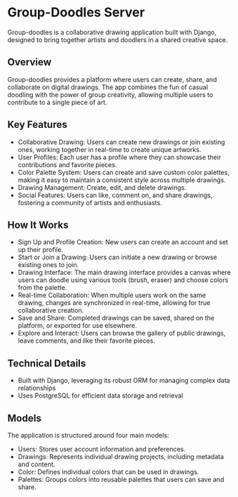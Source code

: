 # Group-Doodles Server
Group-doodles is a collaborative drawing application built with Django, designed to bring together artists and doodlers in a shared creative space.

## Overview
Group-doodles provides a platform where users can create, share, and collaborate on digital drawings. The app combines the fun of casual doodling with the power of group creativity, allowing multiple users to contribute to a single piece of art.

## Key Features

* Collaborative Drawing: Users can create new drawings or join existing ones, working together in real-time to create unique artworks.
* User Profiles: Each user has a profile where they can showcase their contributions and favorite pieces.
* Color Palette System: Users can create and save custom color palettes, making it easy to maintain a consistent style across multiple drawings.
* Drawing Management: Create, edit, and delete drawings.
* Social Features: Users can like, comment on, and share drawings, fostering a community of artists and enthusiasts.

## How It Works

* Sign Up and Profile Creation: New users can create an account and set up their profile.
* Start or Join a Drawing: Users can initiate a new drawing or browse existing ones to join.
* Drawing Interface: The main drawing interface provides a canvas where users can doodle using various tools (brush, eraser) and choose colors from the palette.
* Real-time Collaboration: When multiple users work on the same drawing, changes are synchronized in real-time, allowing for true collaborative creation.
* Save and Share: Completed drawings can be saved, shared on the platform, or exported for use elsewhere.
* Explore and Interact: Users can browse the gallery of public drawings, leave comments, and like their favorite pieces.

## Technical Details

* Built with Django, leveraging its robust ORM for managing complex data relationships
* Uses PostgreSQL for efficient data storage and retrieval

## Models
The application is structured around four main models:

* Users: Stores user account information and preferences.
* Drawings: Represents individual drawing projects, including metadata and content.
* Color: Defines individual colors that can be used in drawings.
* Palettes: Groups colors into reusable palettes that users can save and share.
